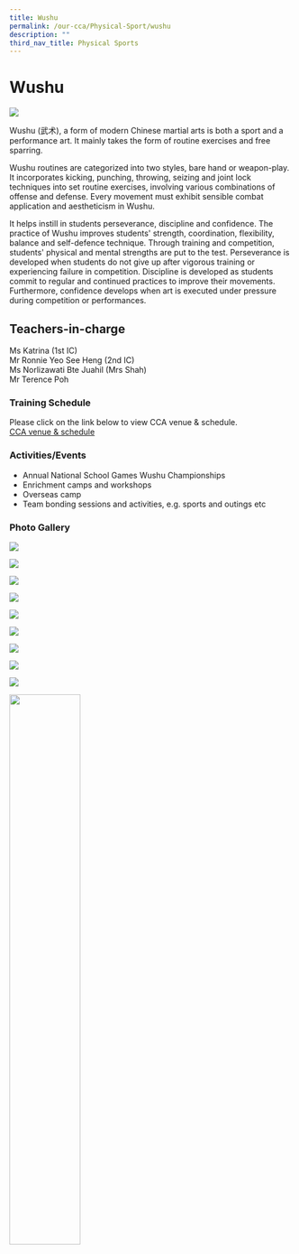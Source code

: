 ```yaml
---
title: Wushu
permalink: /our-cca/Physical-Sport/wushu
description: ""
third_nav_title: Physical Sports
---
```

# **Wushu**

![](/images/Wushu.jpg)

Wushu (武术), a form of modern Chinese martial arts is both a sport and a performance art. It mainly takes the form of routine exercises and free sparring.

Wushu routines are categorized into two styles, bare hand or weapon-play. It incorporates kicking, punching, throwing, seizing and joint lock techniques into set routine exercises, involving various combinations of offense and defense. Every movement must exhibit sensible combat application and aestheticism in Wushu.

It helps instill in students perseverance, discipline and confidence. The practice of Wushu improves students' strength, coordination, flexibility, balance and self-defence technique. Through training and competition, students' physical and mental strengths are put to the test. Perseverance is developed when students do not give up after vigorous training or experiencing failure in competition. Discipline is developed as students commit to regular and continued practices to improve their movements. Furthermore, confidence develops when art is executed under pressure during competition or performances.

## Teachers-in-charge   
Ms Katrina (1st IC)   
Mr Ronnie Yeo See Heng (2nd IC)   
Ms Norlizawati Bte Juahil (Mrs Shah)   
Mr Terence Poh

### Training Schedule
Please click on the link below to view CCA venue & schedule.   
[CCA venue & schedule](https://chungchenghighyishun-moe-edu-sg-admin.cwp.sg/useful-links/parents/cca-venue-n-schedule)

### Activities/Events
*   Annual National School Games Wushu Championships
*   Enrichment camps and workshops
*   Overseas camp
*   Team bonding sessions and activities, e.g. sports and outings etc

### Photo Gallery

![](/images/ad7fbe92a_62544.jpg)

![](/images/8d7bf0e1e_62545.jpg)

![](/images/683a6e049_62546.jpg)

![](/images/5c5e4370d_62547.jpg)

![](/images/a395f9b3f_62548.jpg)

![](/images/73eef1f8a_62549.jpg)

![](/images/7d8a21757_62550.jpg)

![](/images/1e3b1b1bf_62542.jpg)

![](/images/Wushu.jpg)


<img src="/images/pavilion.png" 
     style="width:50%">